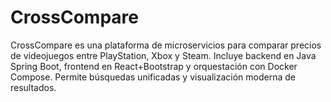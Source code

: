 # CrossCompare
CrossCompare es una plataforma de microservicios para comparar precios de videojuegos entre PlayStation, Xbox y Steam. Incluye backend en Java Spring Boot, frontend en React+Bootstrap y orquestación con Docker Compose. Permite búsquedas unificadas y visualización moderna de resultados.
